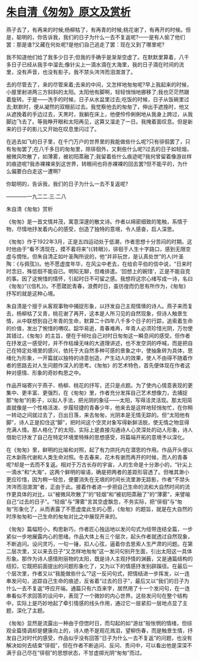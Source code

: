 # [朱自清《匆匆》原文及赏析](https://www.vrrw.net/wx/9065.html)

燕子去了，有再来的时候;杨柳枯了，有再青的时候;桃花谢了，有再开的时候。但是，聪明的，你告诉我，我们的日子为什么一去不复返呢?——是有人偷了他们罢：那是谁?又藏在何处呢?是他们自己逃走了罢：现在又到了哪里呢?

我不知道他们给了我多少日子;但我的手确乎是渐渐空虚了。在默默里算着，八千多日子已经从我手中溜去;像针尖上一滴水滴在大海里，我的日子滴在时间的流里，没有声音，也没有影子。我不禁头涔涔而泪潸潸了。



去的尽管去了，来的尽管来着;去来的中间，又怎样地匆匆呢?早上我起来的时候，小屋里射进两三方斜斜的太阳。太阳他有脚啊，轻轻悄悄地挪移了;我也茫茫然跟着旋转。于是——洗手的时候，日子从水盆里过去;吃饭的时候，日子从饭碗里过去;默默时，便从凝然的双眼前过去。我觉察他去的匆匆了，伸出手遮挽时，他又从遮挽着的手边过去，天黑时，我躺在床上，他便伶伶俐俐地从我身上跨过，从我脚边飞去了。等我睁开眼和太阳再见，这算又溜走了一日。我掩着面叹息。但是新来的日子的影儿又开始在叹息里闪过了。

在逃去如飞的日子里，在千门万户的世界里的我能做些什么呢?只有徘徊罢了，只有匆匆罢了;在八千多日的匆匆里，除徘徊外，又剩些什么呢?过去的日子如轻烟，被微风吹散了，如薄雾，被初阳蒸融了;我留着些什么痕迹呢?我何曾留着像游丝样的痕迹呢?我赤裸裸来到这世界，转眼间也将赤裸裸的回去罢?但不能平的，为什么偏要白白走这一遭啊?

你聪明的，告诉我，我们的日子为什么一去不复返呢?

————一九二二.三.二八

朱自清《匆匆》赏析

《匆匆》是一首文情并茂，寓意深邃的散文诗。作者以绵密细致的笔触，系情于物，尽情地抒发着内心的感受，创造了独特的意境，令人感奋，启人深思。

《匆匆》作于1922年3月，正是五四运动处于低潮，作者思想十分苦闷的时期。这时他由于“看不清现在，摸不着将来”(《转眼》)，徘徊于人生十字路口，感到无限空虚与惆怅。但朱自清正如叶圣陶所说的，他“并非玩世，是认真处世”的人(叶圣陶：《与佩弦》)。他不愿虚度年华，在风尘中老去，在给俞平伯的信中说，“日来时时念旧，殊低徊不能自已。明知无聊，但难排遣。‘回想上的婉惜’，正是不能自克的事。因了这惋惜的情怀，引起时日不可留之感。我想将这宗心绪写成一诗，名曰《匆匆》”(《信札》)。不愿蹉跎青春，浪费时日，虽彷徨而仍思有所作为，《匆匆》抒写的就是这种心境。

朱自清是个擅于从客观事物中捕捉形象，以抒发自己主观情愫的诗人。燕子来而复去，杨柳枯了又青，桃花谢了再开，这本是人所习见的自然现象，但诗人触景生情，从中联想到自己年青的生命，默算二十四年八千多个日子的行踪，追索着生命的价值，发出了惋惜的喟叹。韶华易逝，青春难再，年青人必须珍惜光阴，万勿使其错过，《匆匆》的主旨，便在于倾吐自己对时日匆匆这一瞬息间的感受。但作者在抒发这一感受时，并不作枯燥无味的大道理讲述，也不发空洞的呼喊，而是把自己在特定处境里的感兴，依托于大自然多种可感的景象之中，使抽象转为具体，思绪化为形象，一开篇就以独特的诗意创造，产生动人的效果，使人不由得不随着作者的思路去对人生问题作深入的思考。《匆匆》的艺术特色，首先便体现在作者这种对感情、形象的奇妙构思之中。

作品开端寄兴于燕子、杨柳、桃花的抒写，还只是点题。为了使内心情意表现的更集中、更丰富、更强烈，在《匆匆》里，作者充分发挥自己艺术想像力，去捕捉那“匆匆”的影子，以拟人手法，把光阴的象征——太阳，写得活灵活现。那太阳简直就像是一个性格活泼、步履轻捷的青春少年，他来去是这样地轻悄匆忙，在你稍一转动之间就过去了，日出日落，来去匆匆，光阴本是无情无踪的。但“太阳他有脚”，诗人正是扣住这“脚”，把时间这个空灵对象写得新鲜活脱，使无情之物显得充满人情。那人格化了的太阳，实际上是直接沟通诗人心灵深处的动人形象，诗人借助它抒发了自己在特定环境里特殊的思想感受，将篇端开拓的意境予以深化。

在《匆匆》里，鲜明的比喻和对照，起了有力烘托内在潜思的作用。作品开头便以花木新陈代谢和人类生命对照。冬去春来，花木有谢而再开的时候，而人的青春呢?却是一去而不复返。相对于万古长存的宇宙，人的生命是十分渺小的，“针尖上一滴水”和“大海”，这两个鲜明的喻语，确是把两者的差距形容透了。但唯其渺小更应珍惜，因为稍一轻忽，便要消失在无垠的时间长流里渺无踪影，作者“不禁头涔涔而泪潸潸”者，正由于此。接着作者进一步把自己生命的流和大自然时间的流作更具体的对比，以“被微风吹散了”的“轻烟”和“被初阳蒸融了”的“薄雾”，来譬喻自己“过去的日子”。“轻烟”与“薄雾”言其空虚飘忽，不务实际，把“徘徊”与“匆匆”形象化了，从而表露了不愿虚度此生的心愿，《匆匆》的题旨，就是在大自然的时序匆匆和一己生命的匆匆对比之中展现开来的。

《匆匆》篇幅短小，构思新巧，作者匠心独运地以发问句式为纽带连结全篇，一步紧似一步地展露内心的思绪。作品大体上有三个层次，起头作者就透过自然现象，不断追问。设问灵巧，一句一锤，扣人心弦，逼着你去思索人生严肃的问题。在第二层次里，又以来去日子“又怎样地匆匆”这一发问句别开生面，引出太阳这一具体形象。那作为诗人感情附丽物的太阳，既是诗人主观抒情的渊薮，又是通篇结构的纽扣，它既把前面提出的问题形象化了，又为以下的情感抒发别辟蹊径。在最后一个层次里，作者又以“我能做些什么”?这一反问句式，把情结进一步挥发，以一连串发问句，追踪自己生命的痕迹，反省着“过去的日子”，最后又以“我们的日子为什么一去不复返”呼应开端。通篇只有六百来字，居然用了十一个发问句，在一连串看似不求回答的设问中，表现了一个微妙的内心世界。这些发问句在整个结构中，实际上是巧妙地起了牵引情感的线头作用，通过它一层紧扣一层地点显了主题，深化了主题。

《匆匆》显然是流露出一种由于倥偬时日，而勾起的如“游丝”般怅惘的情绪，但综观全篇情调却是健康向上的，诗人绝不是观花溅泪，望柳伤春，而是触景生情，抒发自己对时代的感受，作品似乎没有回答“日子为什么一去不复返”的问题，也没有解决如何去结束“徘徊”，但在作者不断追问、反问、责问中，可以看出他是深深不满于自己尽在“徘徊”的思想状态，不甘虚掷光阴“匆匆”而过。

